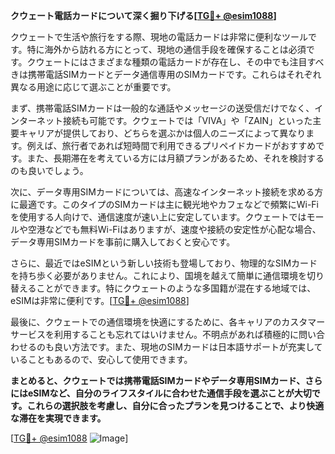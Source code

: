 **クウェート電話カードについて深く掘り下げる[[TG💪+ @esim1088](https://t.me/s/esim1088)]**

クウェートで生活や旅行をする際、現地の電話カードは非常に便利なツールです。特に海外から訪れる方にとって、現地の通信手段を確保することは必須です。クウェートにはさまざまな種類の電話カードが存在し、その中でも注目すべきは携帯電話SIMカードとデータ通信専用のSIMカードです。これらはそれぞれ異なる用途に応じて選ぶことが重要です。

まず、携帯電話SIMカードは一般的な通話やメッセージの送受信だけでなく、インターネット接続も可能です。クウェートでは「VIVA」や「ZAIN」といった主要キャリアが提供しており、どちらを選ぶかは個人のニーズによって異なります。例えば、旅行者であれば短時間で利用できるプリペイドカードがおすすめです。また、長期滞在を考えている方には月額プランがあるため、それを検討するのも良いでしょう。

次に、データ専用SIMカードについては、高速なインターネット接続を求める方に最適です。このタイプのSIMカードは主に観光地やカフェなどで頻繁にWi-Fiを使用する人向けで、通信速度が速い上に安定しています。クウェートではモールや空港などでも無料Wi-Fiはありますが、速度や接続の安定性が心配な場合、データ専用SIMカードを事前に購入しておくと安心です。

さらに、最近ではeSIMという新しい技術も登場しており、物理的なSIMカードを持ち歩く必要がありません。これにより、国境を越えて簡単に通信環境を切り替えることができます。特にクウェートのような多国籍が混在する地域では、eSIMは非常に便利です。[[TG💪+ @esim1088](https://t.me/s/esim1088)]

最後に、クウェートでの通信環境を快適にするために、各キャリアのカスタマーサービスを利用することも忘れてはいけません。不明点があれば積極的に問い合わせるのも良い方法です。また、現地のSIMカードは日本語サポートが充実していることもあるので、安心して使用できます。

**まとめると、クウェートでは携帯電話SIMカードやデータ専用SIMカード、さらにはeSIMなど、自分のライフスタイルに合わせた通信手段を選ぶことが大切です。これらの選択肢を考慮し、自分に合ったプランを見つけることで、より快適な滞在を実現できます。**

[[TG💪+ @esim1088](https://t.me/s/esim1088) ![Image](https://i.postimg.cc/Y0z9fWf4/image.png)]